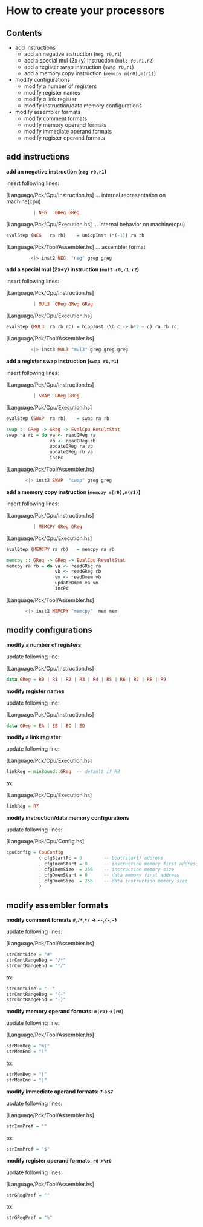 How to create your processors
=============================

Contents
--------
  - add instructions
    - add an negative instruction (`neg r0,r1`)
    - add a special mul (2x+y) instruction (`mul3 r0,r1,r2`)
    - add a register swap instruction (`swap r0,r1`)
    - add a memory copy instruction (`memcpy m(r0),m(r1)`)
  - modify configurations
    - modify a number of registers
    - modify register names
    - modify a link register
    - modify instruction/data memory configurations
  - modify assembler formats
    - modify comment formats
    - modify memory operand formats
    - modify immediate operand formats
    - modify register operand formats



add instructions
----------------

**add an negative instruction (`neg r0,r1`)**

 insert following lines:

 [Language/Pck/Cpu/Instruction.hs] ... internal representation on machine(cpu)
  ~~~haskell
            | NEG   GReg GReg
  ~~~

 [Language/Pck/Cpu/Execution.hs] ... internal behavior on machine(cpu)
  ~~~haskell
  evalStep (NEG   ra rb)    = uniopInst (*(-1)) ra rb
  ~~~

 [Language/Pck/Tool/Assembler.hs] ... assembler format
  ~~~haskell
           <|> inst2 NEG  "neg" greg greg
  ~~~



**add a special mul (2x+y) instruction (`mul3 r0,r1,r2`)**

 insert following lines:

 [Language/Pck/Cpu/Instruction.hs]
  ~~~haskell
            | MUL3  GReg GReg GReg
  ~~~

 [Language/Pck/Cpu/Execution.hs]
  ~~~haskell
  evalStep (MUL3  ra rb rc) = biopInst (\b c -> b*2 + c) ra rb rc
  ~~~

 [Language/Pck/Tool/Assembler.hs]
  ~~~haskell
           <|> inst3 MUL3 "mul3" greg greg greg
  ~~~



**add a register swap instruction (`swap r0,r1`)**

 insert following lines:

 [Language/Pck/Cpu/Instruction.hs]
  ~~~haskell
            | SWAP  GReg GReg
  ~~~

 [Language/Pck/Cpu/Execution.hs]
  ~~~haskell
  evalStep (SWAP  ra rb)    = swap ra rb
  ~~~
  ~~~haskell
  swap :: GReg -> GReg -> EvalCpu ResultStat
  swap ra rb = do va <- readGReg ra
                  vb <- readGReg rb
                  updateGReg ra vb
                  updateGReg rb va
                  incPc
  ~~~

 [Language/Pck/Tool/Assembler.hs]
  ~~~haskell
         <|> inst2 SWAP  "swap" greg greg
  ~~~



**add a memory copy instruction (`memcpy m(r0),m(r1)`)**

 insert following lines:

 [Language/Pck/Cpu/Instruction.hs]
  ~~~haskell
            | MEMCPY GReg GReg
  ~~~

 [Language/Pck/Cpu/Execution.hs]
  ~~~haskell
  evalStep (MEMCPY ra rb)   = memcpy ra rb
  ~~~
  ~~~haskell
  memcpy :: GReg -> GReg -> EvalCpu ResultStat
  memcpy ra rb = do va <- readGReg ra
                    vb <- readGReg rb
                    vm <- readDmem vb
                    updateDmem va vm
                    incPc
  ~~~

 [Language/Pck/Tool/Assembler.hs]
  ~~~haskell
         <|> inst2 MEMCPY "memcpy"  mem mem
  ~~~




modify configurations
---------------------

**modify a number of registers**

 update following line:  

 [Language/Pck/Cpu/Instruction.hs]
  ~~~haskell
  data GReg = R0 | R1 | R2 | R3 | R4 | R5 | R6 | R7 | R8 | R9
  ~~~



**modify register names**

 update following line:  

 [Language/Pck/Cpu/Instruction.hs]
  ~~~haskell
  data GReg = EA | EB | EC | ED
  ~~~



**modify a link register**

 update following line:  

 [Language/Pck/Cpu/Execution.hs]
  ~~~haskell
  linkReg = minBound::GReg  -- default if R0
  ~~~

 to:  

 [Language/Pck/Cpu/Execution.hs]
  ~~~haskell
  linkReg = R7
  ~~~



**modify instruction/data memory configurations**

 update following lines:  

 [Language/Pck/Cpu/Config.hs]
  ~~~haskell
  cpuConfig = CpuConfig
              { cfgStartPc = 0        -- boot(start) address
              , cfgImemStart = 0      -- instruction memory first address
              , cfgImemSize  = 256    -- instruction memory size
              , cfgDmemStart = 0      -- data memory first address
              , cfgDmemSize  = 256    -- data instruction memory size
              }
  ~~~




modify assembler formats
------------------------

**modify comment formats `#`,`/*`,`*/` -> `--`,`{-`,`-}`**

 update following lines:  

 [Language/Pck/Tool/Assembler.hs]
  ~~~haskell
  strCmntLine = "#"
  strCmntRangeBeg = "/*"
  strCmntRangeEnd = "*/"
  ~~~

 to:  

  ~~~haskell
  strCmntLine = "--"
  strCmntRangeBeg = "{-"
  strCmntRangeEnd = "-}"
  ~~~



**modify memory operand formats: `m(r0)`->`[r0]`**

 update following line:  

 [Language/Pck/Tool/Assembler.hs]
  ~~~haskell
  strMemBeg = "m("
  strMemEnd = ")"
  ~~~

 to:  

  ~~~haskell
  strMemBeg = "["
  strMemEnd = "]"
  ~~~



**modify immediate operand formats: `7`->`$7`**

 update following lines:  

 [Language/Pck/Tool/Assembler.hs]
  ~~~haskell
  strImmPref = ""
  ~~~

 to:  

  ~~~haskell
  strImmPref = "$"
  ~~~



**modify register operand formats: `r0`->`%r0`**

 update following lines:  

 [Language/Pck/Tool/Assembler.hs]
  ~~~haskell
  strGRegPref = ""
  ~~~

 to:  

  ~~~haskell
  strGRegPref = "%"
  ~~~

